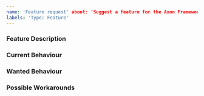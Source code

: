 ```yaml
---
name: 'Feature request' about: 'Suggest a feature for the Axon Framework plugin' title:
labels: 'Type: Feature'
---
```


<!-- Please use markdown (https://guides.github.com/features/mastering-markdown/) semantics throughout the feature description. -->

### Feature Description

<!-- 
    Please provide a description of the feature you envision.
    For example (pseudo-)code snippets showing what it might look like help us understand your suggestion better. 
-->

### Current Behaviour

<!-- Please share the current behaviour of Axon Framework around this topic, if applicable. -->

### Wanted Behaviour

<!-- Please describe the desired outcome through Axon Framework around the suggested feature. -->

### Possible Workarounds

<!-- If applicable, share any workarounds for the described feature. -->
